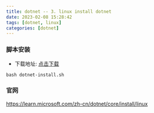 ```yaml
---
title: dotnet -- 3. linux install dotnet
date: 2023-02-08 15:28:42
tags: [dotnet, linux]
categories: [dotnet]
---
```


### 脚本安装

- 下载地址: [点击下载](https://dot.net/v1/dotnet-install.sh)

```shell
bash dotnet-install.sh
```

### 官网
https://learn.microsoft.com/zh-cn/dotnet/core/install/linux